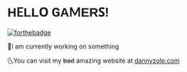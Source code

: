  <link href="https://fonts.googleapis.com/css2?family=Alata&family=Lato&family=Lexend+Peta&family=Noto+Sans+JP&family=Open+Sans&family=Roboto&display=swap" rel="stylesheet">

<h1><span style="font-family: 'Alata', sans-serif;">H</span><span style="font-family: 'Lato', sans-serif;">E</span><span style="font-family: 'Lexend Peta', sans-serif;">L</span><span style="font-family: 'Noto Sans JP', sans-serif;">L</span><span style="font-family: 'Open Sans', sans-serif;">O</span> <span style="font-family: 'Roboto', sans-serif;">G</span><span style="font-family: 'Alata', sans-serif;">A</span><span style="font-family: 'Lato', sans-serif;">M</span><span style="font-family: 'Lexend Peta', sans-serif;">E</span><span style="font-family: 'Noto Sans JP', sans-serif;">R</span><span style="font-family: 'Open Sans', sans-serif;">S</span><span style="font-family: 'Roboto', sans-serif;">!</span>
</h1>

[![forthebadge](https://forthebadge.com/images/badges/certified-snoop-lion.svg)](https://forthebadge.com)

🌛I am currently working on something

🌜You can visit my <strike>bad</strike> amazing website at [dannyzolp.com](https://dannyzolp.com/)